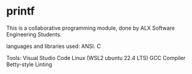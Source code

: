 # printf
This is a collaborative programming module, done by ALX Software Engineering Students.

languages and libraries used:
ANSI. C

Tools:
Visual Studio Code
Linux (WSL2 ubuntu 22.4 LTS)
GCC Compiler
Betty-style Linting

